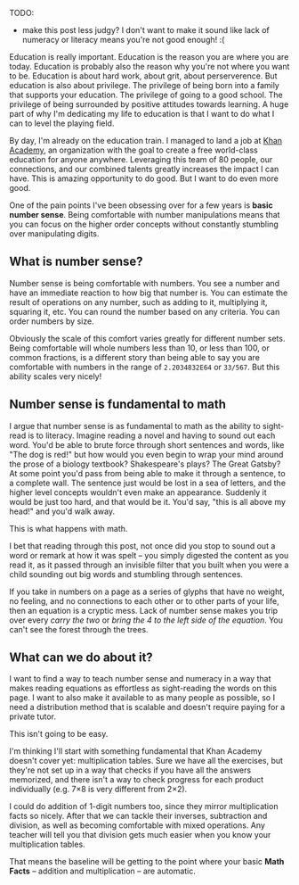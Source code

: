 TODO:

* make this post less judgy? I don't want to make it sound like lack of numeracy or literacy means you're not good enough! :(

Education is really important. Education is the reason you are where you are today. Education is probably also the reason why you're not where you want to be. Education is about hard work, about grit, about perserverence. But education is also about privilege. The privilege of being born into a family that supports your education. The privilege of going to a good school. The privilege of being surrounded by positive attitudes towards learning. A huge part of why I'm dedicating my life to education is that I want to do what I can to level the playing field.

By day, I'm already on the education train. I managed to land a job at [Khan Academy](https://khanacademy.org), an organization with the goal to create a free world-class education for anyone anywhere. Leveraging this team of 80 people, our connections, and our combined talents greatly increases the impact I can have. This is amazing opportunity to do good. But I want to do even more good.

One of the pain points I've been obsessing over for a few years is **basic number sense**. Being comfortable with number manipulations means that you can focus on the higher order concepts without constantly stumbling over manipulating digits.

## What is number sense?

Number sense is being comfortable with numbers. You see a number and have an immediate reaction to how big that number is. You can estimate the result of operations on any number, such as adding to it, multiplying it, squaring it, etc. You can round the number based on any criteria. You can order numbers by size.

Obviously the scale of this comfort varies greatly for different number sets. Being comfortable will whole numbers less than 10, or less than 100, or common fractions, is a different story than being able to say you are comfortable with numbers in the range of `2.2034832E64` or `33/567`. But this ability scales very nicely!

## Number sense is fundamental to math

I argue that number sense is as fundamental to math as the ability to sight-read is to literacy. Imagine reading a novel and having to sound out each word. You'd be able to brute force through short sentences and words, like "The dog is red!" but how would you even begin to wrap your mind around the prose of a biology textbook? Shakespeare's plays? The Great Gatsby? At some point you'd pass from being able to make it through a sentence, to a complete wall. The sentence just would be lost in a sea of letters, and the higher level concepts wouldn't even make an appearance. Suddenly it would be just too hard, and that would be it. You'd say, "this is all above my head!" and you'd walk away.

This is what happens with math.

I bet that reading through this post, not once did you stop to sound out a word or remark at how it was spelt – you simply digested the content as you read it, as it passed through an invisible filter that you built when you were a child sounding out big words and stumbling through sentences.

If you take in numbers on a page as a series of glyphs that have no weight, no feeling, and no connections to each other or to other parts of your life, then an equation is a cryptic mess. Lack of number sense makes you trip over every *carry the two* or *bring the 4 to the left side of the equation*. You can't see the forest through the trees.

## What can we do about it?

I want to find a way to teach number sense and numeracy in a way that makes reading equations as effortless as sight-reading the words on this page. I want to also make it available to as many people as possible, so I need a distribution method that is scalable and doesn't require paying for a private tutor.

This isn't going to be easy.

I'm thinking I'll start with something fundamental that Khan Academy doesn't cover yet: multiplication tables. Sure we have all the exercises, but they're not set up in a way that checks if you have all the answers memorized, and there isn't a way to check progress for each product individually (e.g. 7×8 is very different from 2×2).

I could do addition of 1-digit numbers too, since they mirror multiplication facts so nicely. After that we can tackle their inverses, subtraction and division, as well as becoming comfortable with mixed operations. Any teacher will tell you that division gets much easier when you know your multiplication tables.

That means the baseline will be getting to the point where your basic **Math Facts** – addition and multiplication – are automatic.